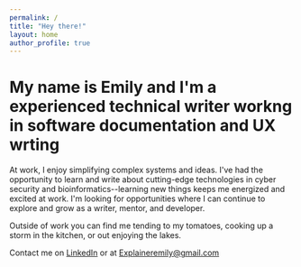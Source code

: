 ```yaml
---
permalink: /
title: "Hey there!"
layout: home
author_profile: true
---
```


# My name is Emily and I'm a experienced technical writer workng in software documentation and UX wrting

At work, I enjoy simplifying complex systems and ideas. I've had the opportunity to learn and write about cutting-edge technologies in cyber security and bioinformatics--learning new things keeps me energized and excited at work. I'm looking for opportunities where I can continue to explore and grow as a writer, mentor, and developer. 

Outside of work you can find me tending to my tomatoes, cooking up a storm in the kitchen, or out enjoying the lakes. 

Contact me on [LinkedIn](https://www.linkedin.com/in/emily-trudeau-99833161/) or at <a href="mailto:name@email.com">Explaineremily@gmail.com</a>